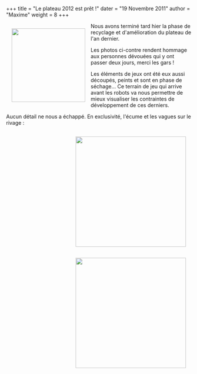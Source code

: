 +++
title = "Le plateau 2012 est prêt !"
dater = "19 Novembre 2011"
author = "Maxime"
weight = 8
+++

<p>
	<a href="/img/articles/plateau12.jpg"><img src="/img/articles/plateau12.jpg" style="float:left;margin:15px" width="200"/></a>Nous avons termin&eacute; tard hier la phase de recyclage et d&#39;am&eacute;lioration du plateau de l&#39;an dernier.</p>
<p>
	Les photos ci-contre rendent hommage aux personnes d&eacute;vou&eacute;es qui y ont passer deux jours, merci les gars !</p>
<p>
	Les &eacute;l&eacute;ments de jeux ont &eacute;t&eacute; eux aussi d&eacute;coup&eacute;s, peints et sont en phase de s&eacute;chage... Ce terrain de jeu qui arrive avant les robots va nous permettre de mieux visualiser les contraintes de d&eacute;veloppement de ces derniers.</p>
<p>
	Aucun d&eacute;tail ne nous a &eacute;chapp&eacute;. En exclusivit&eacute;, l&#39;&eacute;cume et les vagues sur le rivage :&nbsp;</p>
<p>
	<a href="/img/articles/ecume12.jpg"><img src="/img/articles/ecume12.jpg" style="float:right;margin:15px" width="300"/></a></p>
<p>
	<a href="/img/articles/vagues12.jpg"><img src="/img/articles/vagues12.jpg" style="float:right;margin:15px" width="300"/></a></p>
